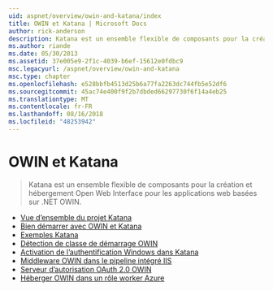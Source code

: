 ```yaml
---
uid: aspnet/overview/owin-and-katana/index
title: OWIN et Katana | Microsoft Docs
author: rick-anderson
description: Katana est un ensemble flexible de composants pour la création et hébergement Open Web Interface pour les applications web basées sur .NET OWIN.
ms.author: riande
ms.date: 05/30/2013
ms.assetid: 37e005e9-2f1c-4039-b6ef-15612e0fdbc9
msc.legacyurl: /aspnet/overview/owin-and-katana
msc.type: chapter
ms.openlocfilehash: e528bbfb4513d25b6a77fa2263dc744fb5e52df6
ms.sourcegitcommit: 45ac74e400f9f2b7dbded66297730f6f14a4eb25
ms.translationtype: MT
ms.contentlocale: fr-FR
ms.lasthandoff: 08/16/2018
ms.locfileid: "48253942"
---
```

<a name="owin-and-katana"></a>OWIN et Katana
====================
> Katana est un ensemble flexible de composants pour la création et hébergement Open Web Interface pour les applications web basées sur .NET OWIN.


- [Vue d’ensemble du projet Katana](an-overview-of-project-katana.md)
- [Bien démarrer avec OWIN et Katana](getting-started-with-owin-and-katana.md)
- [Exemples Katana](katana-samples.md)
- [Détection de classe de démarrage OWIN](owin-startup-class-detection.md)
- [Activation de l’authentification Windows dans Katana](enabling-windows-authentication-in-katana.md)
- [Middleware OWIN dans le pipeline intégré IIS](owin-middleware-in-the-iis-integrated-pipeline.md)
- [Serveur d’autorisation OAuth 2.0 OWIN](owin-oauth-20-authorization-server.md)
- [Héberger OWIN dans un rôle worker Azure](host-owin-in-an-azure-worker-role.md)
